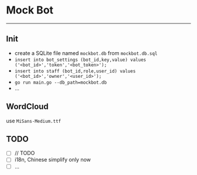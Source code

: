 # Mock Bot
---

## Init

- create a SQLite file named `mockbot.db` from `mockbot.db.sql`
- `insert into bot_settings (bot_id,key,value) values ('<bot_id>','token','<bot_token>');`
- `insert into staff (bot_id,role,user_id) values ('<bot_id>','owner','<user_id>');`
- `go run main.go --db_path=mockbot.db`
- ...

## WordCloud

use `MiSans-Medium.ttf`

## TODO

- [ ] // TODO
- [ ] i18n, Chinese simplify only now
- [ ] ...